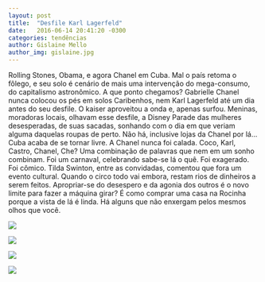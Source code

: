 ```yaml
---
layout: post
title:  "Desfile Karl Lagerfeld"
date:   2016-06-14 20:41:20 -0300
categories: tendências
author: Gislaine Mello
author_img: gislaine.jpg
---
```


Rolling Stones, Obama, e agora Chanel em Cuba. Mal o país retoma o fôlego, e seu solo é cenário de mais uma intervenção do mega-consumo, do capitalismo astronômico. A que ponto chegamos? 
Gabrielle Chanel nunca colocou os pés em solos Caribenhos, nem Karl Lagerfeld até um dia antes do seu desfile. O kaiser aproveitou a onda e, apenas surfou. Meninas, moradoras locais, olhavam esse desfile, a Disney Parade das mulheres desesperadas, de suas sacadas, sonhando com o dia em que veriam alguma daquelas roupas de perto. Não há, inclusive lojas da Chanel por lá... Cuba acaba de se tornar livre. A Chanel nunca foi calada. Coco, Karl, Castro, Chanel, Che? 
Uma combinação de palavras que nem em um sonho combinam. Foi um carnaval, celebrando sabe-se lá o quê. Foi exagerado. Foi cômico. Tilda Swinton, entre as convidadas, comentou que fora um evento cultural. Quando o circo todo vai embora, restam rios de dinheiros a serem feitos. Apropriar-se do desespero e da agonia dos outros é o novo limite para fazer a máquina girar? É como comprar uma casa na Rocinha porque a vista de lá é linda. Há alguns que não enxergam pelos mesmos olhos que você.

![](http://www.alessandrostein.com/blog-fashion-hug/images/posts/ScreenHunter_602%20Jun.%2014%2012.48.jpg)

![](http://www.alessandrostein.com/blog-fashion-hug/images/posts/ScreenHunter_603%20Jun.%2014%2012.48.jpg)

![](http://www.alessandrostein.com/blog-fashion-hug/images/posts/ScreenHunter_604%20Jun.%2014%2012.48.jpg)

![](http://www.alessandrostein.com/blog-fashion-hug/images/posts/ScreenHunter_605%20Jun.%2014%2012.48.jpg)
